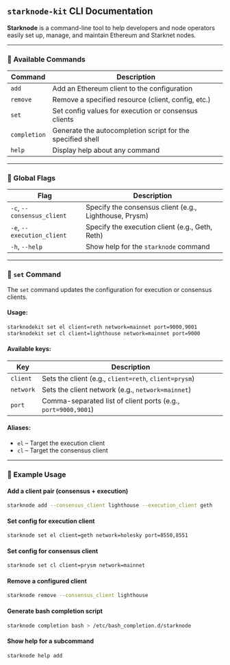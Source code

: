 ## `starknode-kit` CLI Documentation

**Starknode** is a command-line tool to help developers and node operators easily set up, manage, and maintain Ethereum and Starknet nodes.

---

### 📘 Available Commands

| Command      | Description                                                |
| ------------ | ---------------------------------------------------------- |
| `add`        | Add an Ethereum client to the configuration                |
| `remove`     | Remove a specified resource (client, config, etc.)         |
| `set`        | Set config values for execution or consensus clients       |
| `completion` | Generate the autocompletion script for the specified shell |
| `help`       | Display help about any command                             |

---

### 🧰 Global Flags

| Flag                       | Description                                            |
| -------------------------- | ------------------------------------------------------ |
| `-c`, `--consensus_client` | Specify the consensus client (e.g., Lighthouse, Prysm) |
| `-e`, `--execution_client` | Specify the execution client (e.g., Geth, Reth)        |
| `-h`, `--help`             | Show help for the `starknode` command                  |

---

### 🔧 `set` Command

The `set` command updates the configuration for execution or consensus clients.

#### Usage:

```bash
starknodekit set el client=reth network=mainnet port=9000,9001
starknodekit set cl client=lighthouse network=mainnet port=9000
```

#### Available keys:

| Key       | Description                                                   |
| --------- | ------------------------------------------------------------- |
| `client`  | Sets the client (e.g., `client=reth`, `client=prysm`)         |
| `network` | Sets the client network (e.g., `network=mainnet`)             |
| `port`    | Comma-separated list of client ports (e.g., `port=9000,9001`) |

#### Aliases:

* `el` – Target the execution client
* `cl` – Target the consensus client

---

### 🧪 Example Usage

#### Add a client pair (consensus + execution)

```bash
starknode add --consensus_client lighthouse --execution_client geth
```

#### Set config for execution client

```bash
starknode set el client=geth network=holesky port=8550,8551
```

#### Set config for consensus client

```bash
starknode set cl client=prysm network=mainnet
```

#### Remove a configured client

```bash
starknode remove --consensus_client lighthouse
```

#### Generate bash completion script

```bash
starknode completion bash > /etc/bash_completion.d/starknode
```

#### Show help for a subcommand

```bash
starknode help add
```

